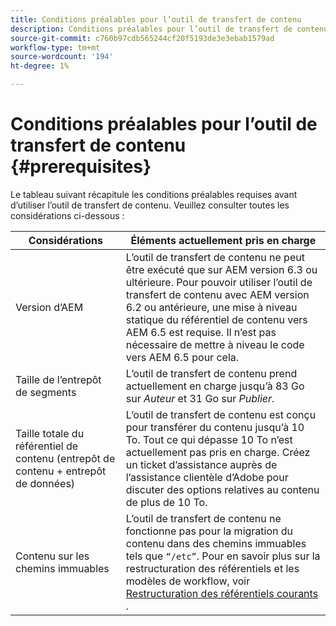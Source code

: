 ```yaml
---
title: Conditions préalables pour l’outil de transfert de contenu
description: Conditions préalables pour l’outil de transfert de contenu
source-git-commit: c760b97cdb565244cf20f5193de3e3ebab1579ad
workflow-type: tm+mt
source-wordcount: '194'
ht-degree: 1%

---
```


# Conditions préalables pour l’outil de transfert de contenu {#prerequisites}

Le tableau suivant récapitule les conditions préalables requises avant d’utiliser l’outil de transfert de contenu. Veuillez consulter toutes les considérations ci-dessous :

| Considérations | Éléments actuellement pris en charge |
|--- |--- |
| Version d’AEM | L’outil de transfert de contenu ne peut être exécuté que sur AEM version 6.3 ou ultérieure. Pour pouvoir utiliser l’outil de transfert de contenu avec AEM version 6.2 ou antérieure, une mise à niveau statique du référentiel de contenu vers AEM 6.5 est requise. Il n’est pas nécessaire de mettre à niveau le code vers AEM 6.5 pour cela. |
| Taille de l’entrepôt de segments | L’outil de transfert de contenu prend actuellement en charge jusqu’à 83 Go sur *Auteur* et 31 Go sur *Publier*. |
| Taille totale du référentiel de contenu (entrepôt de contenu + entrepôt de données) | L’outil de transfert de contenu est conçu pour transférer du contenu jusqu’à 10 To. Tout ce qui dépasse 10 To n’est actuellement pas pris en charge. Créez un ticket d’assistance auprès de l’assistance clientèle d’Adobe pour discuter des options relatives au contenu de plus de 10 To. |
| Contenu sur les chemins immuables | L’outil de transfert de contenu ne fonctionne pas pour la migration du contenu dans des chemins immuables tels que `“/etc”`. Pour en savoir plus sur la restructuration des référentiels et les modèles de workflow, voir [Restructuration des référentiels courants](https://experienceleague.adobe.com/docs/experience-manager-64/deploying/restructuring/all-repository-restructuring-in-aem-6-4.html?lang=en#restructuring) . |